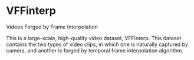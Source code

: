 # VFFinterp
Videos Forged by Frame Interpolation

This is a large-scale, high-quality video dataset, VFFinterp. This dataset contains the two types of video clips, in which one is naturally captured by camera, and another is forged by temporal frame interpolation algorithm. 
